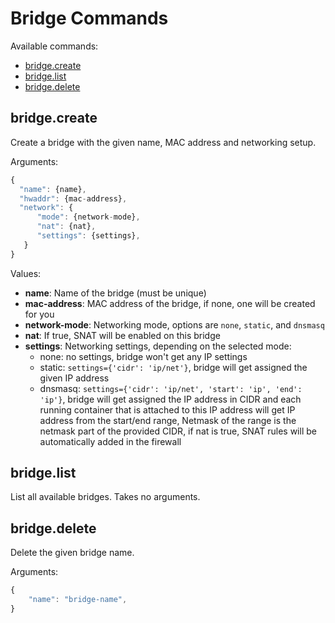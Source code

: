 # Bridge Commands

Available commands:

- [bridge.create](#create)
- [bridge.list](#list)
- [bridge.delete](#delete)


<a id="create"></a>
## bridge.create

Create a bridge with the given name, MAC address and networking setup.


Arguments:
```javascript
{
  "name": {name},
  "hwaddr": {mac-address},
  "network": {
      "mode": {network-mode},
      "nat": {nat},
      "settings": {settings},
   }
}
```

Values:

- **name**: Name of the bridge (must be unique)
- **mac-address**: MAC address of the bridge, if none, one will be created for you
- **network-mode**: Networking mode, options are `none`, `static`, and `dnsmasq`
- **nat**: If true, SNAT will be enabled on this bridge
- **settings**: Networking settings, depending on the selected mode:
  - none: no settings, bridge won't get any IP settings
  - static: `settings={'cidr': 'ip/net'}`, bridge will get assigned the given IP address
  - dnsmasq: `settings={'cidr': 'ip/net', 'start': 'ip', 'end': 'ip'}`, bridge will get assigned the IP address in CIDR and each running container that is attached to this IP address will get IP address from the start/end range, Netmask of the range is the netmask part of the provided CIDR, if nat is true, SNAT rules will be automatically added in the firewall


<a id="list"></a>
## bridge.list

List all available bridges. Takes no arguments.


<a id="delete"></a>
## bridge.delete

Delete the given bridge name.

Arguments:

```javascript
{
    "name": "bridge-name",
}
```
